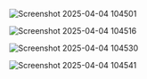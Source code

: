 ![Screenshot 2025-04-04 104501](https://github.com/user-attachments/assets/1c0d179f-ed13-4187-b97e-f7c8cd481b71)

![Screenshot 2025-04-04 104516](https://github.com/user-attachments/assets/03679920-f025-4797-b959-48970b10a83f)


![Screenshot 2025-04-04 104530](https://github.com/user-attachments/assets/10ad31c5-44d4-4c00-8689-9f758a007d4b)


![Screenshot 2025-04-04 104541](https://github.com/user-attachments/assets/710d9b23-561e-4018-a465-d592c8a795ca)
